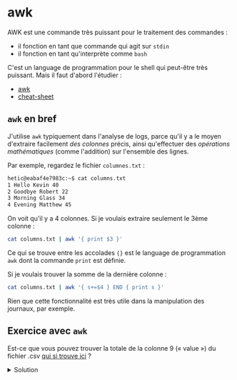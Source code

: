 # awk

AWK est une commande très puissant pour le traitement des commandes :

* il fonction en tant que commande qui agit sur `stdin`
* il fonction en tant qu'interprète comme `bash`

C'est un language de programmation pour le shell qui peut-être très puissant. Mais il faut d'abord l'étudier :

* [awk](https://www.grymoire.com/Unix/Awk.html)
* [cheat-sheet](https://www.shortcutfoo.com/app/dojos/awk/cheatsheet)

## `awk` en bref

J'utilise `awk` typiquement dans l'analyse de logs, parce qu'il y a le moyen d'extraire facilement _des colonnes_ précis, ainsi qu'effectuer des _opérations mathématiques_ (comme l'addition) sur l'ensemble des lignes.

Par exemple, regardez le fichier `columnes.txt` :

```bash
hetic@eabaf4e7983c:~$ cat columns.txt 
1 Hello Kevin 40
2 Goodbye Robert 22
3 Morning Glass 34
4 Evening Matthew 45
```

On voit qu'il y a 4 colonnes. Si je voulais extraire seulement le 3ème colonne :

```bash
cat columns.txt | awk '{ print $3 }'
```

Ce qui se trouve entre les accolades `{}` est le language de programmation `awk` dont la commande `print` est définie.

Si je voulais trouver la somme de la dernière colonne :

```bash
cat columns.txt | awk '{ s+=$4 } END { print s }'
```

Rien que cette fonctionnalité est très utile dans la manipulation des journaux, par exemple.

## Exercice avec `awk`

Est-ce que vous pouvez trouver la totale de la colonne 9 (« value ») du fichier .csv [qui si trouve ici](https://www.stats.govt.nz/assets/Uploads/Annual-enterprise-survey/Annual-enterprise-survey-2020-financial-year-provisional/Download-data/annual-enterprise-survey-2020-financial-year-provisional-csv.csv) ?

<details>

<summary>Solution</summary>

D'abord, téléchargez le fichier :&#x20;

```
bash wget https://www.stats.govt.nz/assets/Uploads/Annual-enterprise-survey/Annual-enterprise-survey-2020-financial-year-provisional/Download-data/annual-enterprise-survey-2020-financial-year-provisional-csv.csv
```

Ensuite regardez la colonne 9 :

```bash
head -n 5 annual-enterprise-survey-2020-financial-year-provisional-csv.csv | awk '{ print $9 }'
```

Oups ! Ce fichier est délimité par une virgule, et pas une espace ! Comment faire ?

Précisez le délimiteur avec le paramètre `-F` :

```bash
head -n 5 annual-enterprise-survey-2020-financial-year-provisional-csv.csv | awk -F',' '{ print $9 }'
```

Oups, ça ne fonctionne toujours pas. Parce que certaines colonnes contient des virgules au sein des guillemets.

Il me semble que `awk` tout seul ne sera pas suffisant pour ce problème. On devrait utiliser gnu-awk qui nous donne plus d'options :

```bash
sudo apt install gawk
```

Selon [quelques recherches web](https://www.gnu.org/software/gawk/manual/html\_node/Splitting-By-Content.html), on pourrait préciser plus précisément la forme de chaque colonne :

```bash
head -n 5 annual-enterprise-survey-2020-financial-year-provisional-csv.csv | gawk -v FPAT='([^,]*)|("[^"]+")'  '{ print $9 }'
```

Maintenant on a les bonnes valeurs, sauf ils sont lues en tant que string et ne sont pas additionnables. Il faut enlever les guillemets, et transformer la virgule en point :

```bash
head -n 5 annual-enterprise-survey-2020-financial-year-provisional-csv.csv | gawk -v FPAT='([^,]*)|("[^"]+")'  '{ gsub("\"","", $9);sub(",", ".", $9);print $9; s+=$9 } END { print s }'

# gsub("\"","", $9) : remplacer les " par rien dans la colonne 9
# sub(",", ".", $9) : remplacer la , par un point dans la colonne 9
# print $9 : afficher pour debogguer
# s+=$9 : faire l'addition
```

Enfin, on peut trouver la somme de la colonne 9 :

```bash
cat annual-enterprise-survey-2020-financial-year-provisional-csv.csv | gawk -v FPAT='([^,]*)|("[^"]+")'  '{ gsub("\"","", $9);sub(",", ".", $9); s+=$9 } END { print s }'
```

</details>
